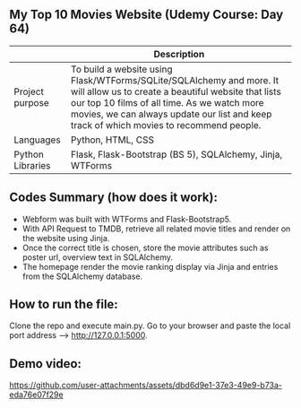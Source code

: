 ## My Top 10 Movies Website (Udemy Course: Day 64)

|  | Description |
| ----------- | ----------- |
| Project purpose | To build a website using Flask/WTForms/SQLite/SQLAlchemy and more. It will allow us to create a beautiful website that lists our top 10 films of all time. As we watch more movies, we can always update our list and keep track of which movies to recommend people.|
| Languages | Python, HTML, CSS |
| Python Libraries | Flask, Flask-Bootstrap (BS 5), SQLAlchemy, Jinja, WTForms |

Codes Summary (how does it work):
-
- Webform was built with WTForms and Flask-Bootstrap5.
- With API Request to TMDB, retrieve all related movie titles and render on the website using Jinja.
- Once the correct title is chosen, store the movie attributes such as poster url, overview text in SQLAlchemy.
- The homepage render the movie ranking display via Jinja and entries from the SQLAlchemy database.  

How to run the file:
-
Clone the repo and execute main.py.
Go to your browser and paste the local port address --> http://127.0.0.1:5000.

Demo video:
-

https://github.com/user-attachments/assets/dbd6d9e1-37e3-49e9-b73a-eda76e07f29e



